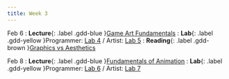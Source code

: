 ```yaml
---
title: Week 3
---
```


Feb 6
: **Lecture**{: .label .gdd-blue }[Game Art Fundamentals]
: **Lab**{: .label .gdd-yellow }Programmer: [Lab 4] / Artist: [Lab 5]
: **Reading**{: .label .gdd-brown }[Graphics vs Aesthetics]

Feb 8
: **Lecture**{: .label .gdd-blue }[Fundamentals of Animation]
: **Lab**{: .label .gdd-yellow }Programmer: [Lab 6] / Artist: [Lab 7]


[Game Art Fundamentals]: https://docs.google.com/presentation/d/18Z5mJ-LO84AU3PzaATqwU4cUpmeQOqvWrjUnXhDTi-E/edit?usp=sharing 
[Fundamentals of Animation]: https://docs.google.com/presentation/d/1Ik2nqnqBubvtusnuC8mWJD7H4SDaGyZlryWj_aJMCOU/edit?usp=sharing
 
[Lab 4]: ./../pages/labs/lab4/lab4
[Lab 5]: ./../pages/labs/lab5/lab5
[Lab 6]: ./../pages/labs/lab6/lab6
[Lab 7]: ./../pages/labs/lab7/lab7

[Graphics vs Aesthetics]: https://game-wisdom.com/critical/art-vs-aesthetics-nintendo 

